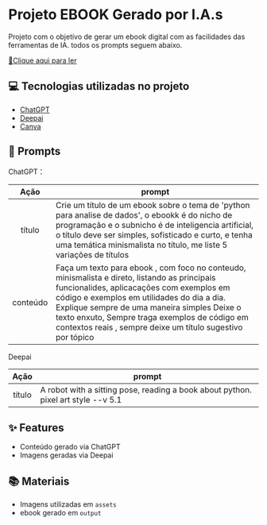 
# Projeto EBOOK Gerado por I.A.s



Projeto com o objetivo de gerar um ebook digital com as facilidades das ferramentas de IA. todos os prompts seguem abaixo.

<a href="https://github.com/ruancorrea/prompts-recipe-to-create-a-ebook/blob/main/output/ebook-python_para_analise_de_dados_e_ia.pdf" title="View PDF now"> 📕Clique aqui para ler</a>

## 💻 Tecnologias utilizadas no projeto

- [ChatGPT](https://chat.openai.com/) 
- [Deepai](https://deepai.org/machine-learning-model/text2img)
- [Canva](https://www.canva.com/pt_br/)

## 🧠 Prompts


ChatGPT：

|   Ação   | prompt                                                                                                                                                                                                                                                                         |
| :------: | ------------------------------------------------------------------------------------------------------------------------------------------------------------------------------------------------------------------------------------------------------------------------------ |
|  título  | Crie um título de um ebook sobre o tema de 'python para analise de dados', o ebookk é do nicho de programação e o subnicho é de inteligencia artificial, o título deve ser simples, sofisticado e curto, e tenha uma temática minismalista no título, me liste 5 variações de títulos                                                        |
| conteúdo | Faça um texto para ebook , com foco no conteudo, minismalista e direto, listando as principais funcionalides, aplicacações com exemplos em código e exemplos em utilidades do dia a dia. Explique sempre de uma maneira simples Deixe o texto enxuto, Sempre traga exemplos de código em contextos reais , sempre deixe um título sugestivo por tópico |


Deepai

|  Ação  | prompt                                                                                 |
| :----: | -------------------------------------------------------------------------------------- |
| título | A robot with a sitting pose, reading a book about python. pixel art style --v 5.1 |

## ✨ Features

- Conteúdo gerado via ChatGPT
- Imagens geradas via Deepai

## 📚 Materiais

- Imagens utilizadas em `assets`
- ebook gerado em `output`
